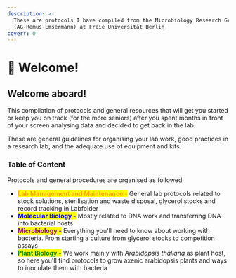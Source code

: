 ```yaml
---
description: >-
  These are protocols I have compiled from the Microbiology Research Group
  (AG-Remus-Emsermann) at Freie Universität Berlin
coverY: 0
---
```


# 🔬 Welcome!

## Welcome aboard!

This compilation of protocols and general resources that will get you started or keep you on track (for the more seniors) after you spent months in front of your screen analysing data and decided to get back in the lab.

These are general guidelines for organising your lab work, good practices in a research lab, and the adequate use of equipment and kits.

### Table of Content

Protocols and general procedures are organised as followed:

* <mark style="color:orange;">**Lab Management and Maintenance -**</mark> General lab protocols related to stock solutions, sterilisation and waste disposal, glycerol stocks and record tracking in Labfolder&#x20;
* <mark style="color:blue;">**Molecular Biology -**</mark> Mostly related to DNA work and transferring DNA into bacterial hosts
* <mark style="color:purple;">**Microbiology -**</mark> Everything you'll need to know about working with bacteria. From starting a culture from glycerol stocks to competition assays
* <mark style="color:green;">**Plant Biology -**</mark> We work mainly with _Arabidopsis thaliana_ as plant host, so here you'll find protocols to grow axenic arabidopsis plants and ways to inoculate them with bacteria
